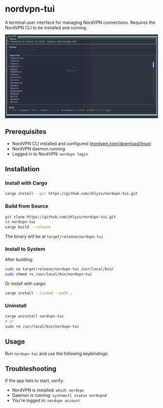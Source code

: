 # nordvpn-tui

A terminal user interface for managing NordVPN connections. Requires the NordVPN CLI to be installed and running.

![Screenshot](./screenshot.png)

## Prerequisites

- NordVPN CLI installed and configured ([nordvpn.com/download/linux](https://nordvpn.com/download/linux/))
- NordVPN daemon running
- Logged in to NordVPN: `nordvpn login`

## Installation

### Install with Cargo

```bash
cargo install --git https://github.com/zhlyzv/nordvpn-tui.git
```

### Build from Source

```bash
git clone https://github.com/zhlyzv/nordvpn-tui.git
cd nordvpn-tui
cargo build --release
```

The binary will be at `target/release/nordvpn-tui`

### Install to System

After building:

```bash
sudo cp target/release/nordvpn-tui /usr/local/bin/
sudo chmod +x /usr/local/bin/nordvpn-tui
```

Or install with cargo:

```bash
cargo install --locked --path .
```

### Uninstall

```bash
cargo uninstall nordvpn-tui
# or
sudo rm /usr/local/bin/nordvpn-tui
```

## Usage

Run `nordvpn-tui` and use the following keybindings:

## Troubleshooting

If the app fails to start, verify:
- NordVPN is installed: `which nordvpn`
- Daemon is running: `systemctl status nordvpnd`
- You're logged in: `nordvpn account`
